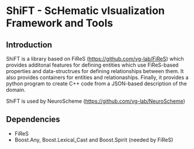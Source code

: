 # ShiFT - ScHematic vIsualization Framework and Tools

## Introduction

ShiFT is a library based on FiReS (https://github.com/vg-lab/FiReS) which
provides additonal features for defining entities which use FiReS-based
properties and data-structrues for defining relationships between them. It also
provides containers for entities and relationaships. Finally, it provides a
python program to create C++ code from a JSON-based description of the domain.

ShiFT is used by NeuroScheme (https://github.com/vg-lab/NeuroScheme)


## Dependencies

* FiReS
* Boost.Any, Boost.Lexical_Cast and Boost.Spirit (needed by FiReS)
